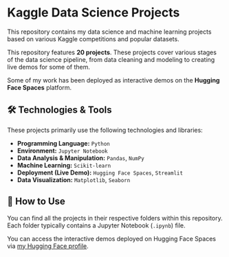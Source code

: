 # Kaggle Data Science Projects

This repository contains my data science and machine learning projects based on various Kaggle competitions and popular datasets.

This repository features **20 projects**. These projects cover various stages of the data science pipeline, from data cleaning and modeling to creating live demos for some of them.

Some of my work has been deployed as interactive demos on the **Hugging Face Spaces** platform.

## 🛠️ Technologies & Tools

These projects primarily use the following technologies and libraries:

* **Programming Language:** `Python`
* **Environment:** `Jupyter Notebook`
* **Data Analysis & Manipulation:** `Pandas`, `NumPy`
* **Machine Learning:** `Scikit-learn`
* **Deployment (Live Demo):** `Hugging Face Spaces`, `Streamlit`
* **Data Visualization:** `Matplotlib`, `Seaborn`

## 📂 How to Use

You can find all the projects in their respective folders within this repository. Each folder typically contains a Jupyter Notebook (`.ipynb`) file.

You can access the interactive demos deployed on Hugging Face Spaces via [my Hugging Face profile](https://huggingface.co/kadirg7).
